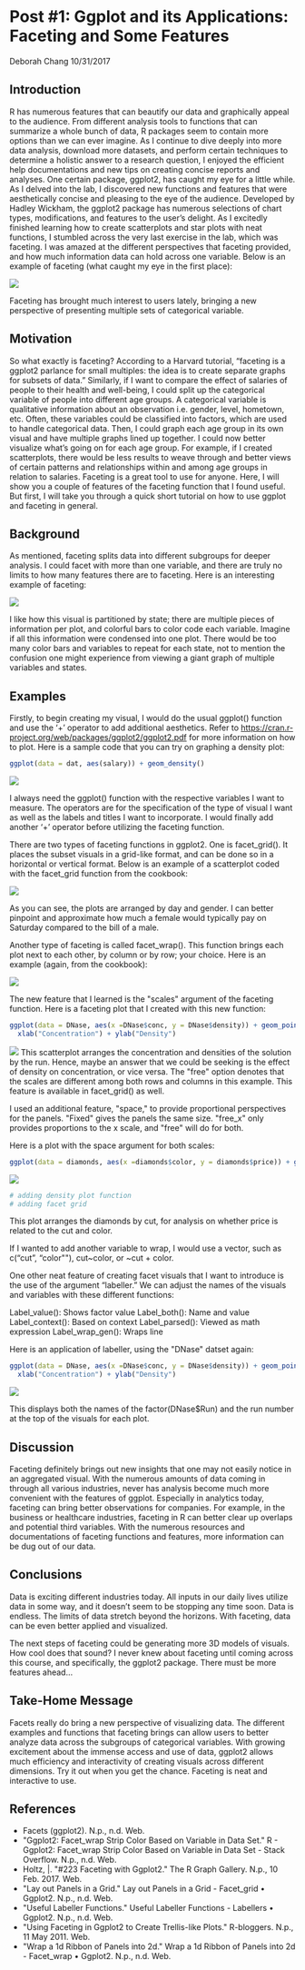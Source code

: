 Post \#1: Ggplot and its Applications: Faceting and Some Features
================
Deborah Chang
10/31/2017

Introduction
------------

R has numerous features that can beautify our data and graphically appeal to the audience. From different analysis tools to functions that can summarize a whole bunch of data, R packages seem to contain more options than we can ever imagine. As I continue to dive deeply into more data analysis, download more datasets, and perform certain techniques to determine a holistic answer to a research question, I enjoyed the efficient help documentations and new tips on creating concise reports and analyses. One certain package, ggplot2, has caught my eye for a little while. As I delved into the lab, I discovered new functions and features that were aesthetically concise and pleasing to the eye of the audience. Developed by Hadley Wickham, the ggplot2 package has numerous selections of chart types, modifications, and features to the user’s delight. As I excitedly finished learning how to create scatterplots and star plots with neat functions, I stumbled across the very last exercise in the lab, which was faceting. I was amazed at the different perspectives that faceting provided, and how much information data can hold across one variable. Below is an example of faceting (what caught my eye in the first place):

![](http://eriqande.github.io/rep-res-web/lectures/lecture_figs/ggplot-more-unnamed-chunk-16-1.png)

Faceting has brought much interest to users lately, bringing a new perspective of presenting multiple sets of categorical variable.

Motivation
----------

So what exactly is faceting? According to a Harvard tutorial, “faceting is a ggplot2 parlance for small multiples: the idea is to create separate graphs for subsets of data.” Similarly, if I want to compare the effect of salaries of people to their health and well-being, I could split up the categorical variable of people into different age groups. A categorical variable is qualitative information about an observation i.e. gender, level, hometown, etc. Often, these variables could be classified into factors, which are used to handle categorical data. Then, I could graph each age group in its own visual and have multiple graphs lined up together. I could now better visualize what’s going on for each age group. For example, if I created scatterplots, there would be less results to weave through and better views of certain patterns and relationships within and among age groups in relation to salaries. Faceting is a great tool to use for anyone. Here, I will show you a couple of features of the faceting function that I found useful. But first, I will take you through a quick short tutorial on how to use ggplot and faceting in general.

Background
----------

As mentioned, faceting splits data into different subgroups for deeper analysis. I could facet with more than one variable, and there are truly no limits to how many features there are to faceting. Here is an interesting example of faceting:

![](https://cloud.githubusercontent.com/assets/1275592/26282369/611ab89e-3dc5-11e7-86eb-65685cc2948b.png)

I like how this visual is partitioned by state; there are multiple pieces of information per plot, and colorful bars to color code each variable. Imagine if all this information were condensed into one plot. There would be too many color bars and variables to repeat for each state, not to mention the confusion one might experience from viewing a giant graph of multiple variables and states.

Examples
--------

Firstly, to begin creating my visual, I would do the usual ggplot() function and use the ‘+’ operator to add additional aesthetics. Refer to <https://cran.r-project.org/web/packages/ggplot2/ggplot2.pdf> for more information on how to plot. Here is a sample code that you can try on graphing a density plot:

``` r
ggplot(data = dat, aes(salary)) + geom_density()
```

![](post01-deborah-chang_files/figure-markdown_github-ascii_identifiers/unnamed-chunk-1-1.png)

I always need the ggplot() function with the respective variables I want to measure. The operators are for the specification of the type of visual I want as well as the labels and titles I want to incorporate. I would finally add another ‘+’ operator before utilizing the faceting function.

There are two types of faceting functions in ggplot2. One is facet\_grid(). It places the subset visuals in a grid-like format, and can be done so in a horizontal or vertical format. Below is an example of a scatterplot coded with the facet\_grid function from the cookbook:

![](https://i.stack.imgur.com/EC4xF.png)

As you can see, the plots are arranged by day and gender. I can better pinpoint and approximate how much a female would typically pay on Saturday compared to the bill of a male.

Another type of faceting is called facet\_wrap(). This function brings each plot next to each other, by column or by row; your choice. Here is an example (again, from the cookbook):

![](https://i.stack.imgur.com/pXez8.png)

The new feature that I learned is the "scales" argument of the faceting function. Here is a faceting plot that I created with this new function:

``` r
ggplot(data = DNase, aes(x =DNase$conc, y = DNase$density)) + geom_point() + facet_wrap(~ DNase$Run, scales = "free") +
  xlab("Concentration") + ylab("Density") 
```

![](post01-deborah-chang_files/figure-markdown_github-ascii_identifiers/unnamed-chunk-2-1.png) This scatterplot arranges the concentration and densities of the solution by the run. Hence, maybe an answer that we could be seeking is the effect of density on concentration, or vice versa. The "free" option denotes that the scales are different among both rows and columns in this example. This feature is available in facet\_grid() as well.

I used an additional feature, "space," to provide proportional perspectives for the panels. "Fixed" gives the panels the same size. "free\_x" only provides proportions to the x scale, and "free" will do for both.

Here is a plot with the space argument for both scales:

``` r
ggplot(data = diamonds, aes(x =diamonds$color, y = diamonds$price)) + geom_point() + facet_grid(~diamonds$cut, space = "free") + xlab("Color") + ylab("Price")
```

![](post01-deborah-chang_files/figure-markdown_github-ascii_identifiers/unnamed-chunk-3-1.png)

``` r
# adding density plot function
# adding facet grid
```

This plot arranges the diamonds by cut, for analysis on whether price is related to the cut and color.

If I wanted to add another variable to wrap, I would use a vector, such as c(“cut”, “color""), cut~color, or ~cut + color.

One other neat feature of creating facet visuals that I want to introduce is the use of the argument “labeller.” We can adjust the names of the visuals and variables with these different functions:

Label\_value(): Shows factor value Label\_both(): Name and value Label\_context(): Based on context Label\_parsed(): Viewed as math expression Label\_wrap\_gen(): Wraps line

Here is an application of labeller, using the "DNase" datset again:

``` r
ggplot(data = DNase, aes(x =DNase$conc, y = DNase$density)) + geom_point() + facet_wrap(~ DNase$Run, labeller = label_both) +
  xlab("Concentration") + ylab("Density") 
```

![](post01-deborah-chang_files/figure-markdown_github-ascii_identifiers/unnamed-chunk-4-1.png)

This displays both the names of the factor(DNase$Run) and the run number at the top of the visuals for each plot.

Discussion
----------

Faceting definitely brings out new insights that one may not easily notice in an aggregated visual. With the numerous amounts of data coming in through all various industries, never has analysis become much more convenient with the features of ggplot. Especially in analytics today, faceting can bring better observations for companies. For example, in the business or healthcare industries, faceting in R can better clear up overlaps and potential third variables. With the numerous resources and documentations of faceting functions and features, more information can be dug out of our data.

Conclusions
-----------

Data is exciting different industries today. All inputs in our daily lives utilize data in some way, and it doesn’t seem to be stopping any time soon. Data is endless. The limits of data stretch beyond the horizons. With faceting, data can be even better applied and visualized.

The next steps of faceting could be generating more 3D models of visuals. How cool does that sound? I never knew about faceting until coming across this course, and specifically, the ggplot2 package. There must be more features ahead…

Take-Home Message
-----------------

Facets really do bring a new perspective of visualizing data. The different examples and functions that faceting brings can allow users to better analyze data across the subgroups of categorical variables. With growing excitement about the immense access and use of data, ggplot2 allows much efficiency and interactivity of creating visuals across different dimensions. Try it out when you get the chance. Faceting is neat and interactive to use.

References
----------

-   Facets (ggplot2). N.p., n.d. Web.
-   "Ggplot2: Facet\_wrap Strip Color Based on Variable in Data Set." R - Ggplot2: Facet\_wrap Strip Color Based on Variable in Data Set - Stack Overflow. N.p., n.d. Web.
-   Holtz, |. "\#223 Faceting with Ggplot2." The R Graph Gallery. N.p., 10 Feb. 2017. Web.
-   "Lay out Panels in a Grid." Lay out Panels in a Grid - Facet\_grid • Ggplot2. N.p., n.d. Web.
-   "Useful Labeller Functions." Useful Labeller Functions - Labellers • Ggplot2. N.p., n.d. Web.
-   "Using Faceting in Ggplot2 to Create Trellis-like Plots." R-bloggers. N.p., 11 May 2011. Web.
-   "Wrap a 1d Ribbon of Panels into 2d." Wrap a 1d Ribbon of Panels into 2d - Facet\_wrap • Ggplot2. N.p., n.d. Web.
